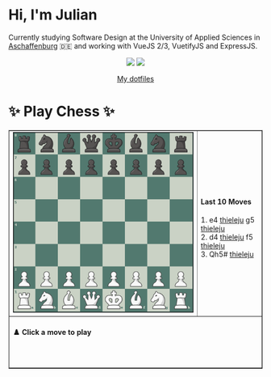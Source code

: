 # **Hi, I'm Julian**

Currently studying Software Design at the University of Applied Sciences in <a href="https://www.th-ab.de/en/" >Aschaffenburg</a> :de: and working with VueJS 2/3, VuetifyJS and ExpressJS.

<p align="center">
  <img src="https://github-readme-stats.vercel.app/api/top-langs/?username=thieleju&theme=blue-green&hide=jupyter%20notebook&layout=compact"  />
  <img width="420" src="https://github-readme-stats.vercel.app/api?username=thieleju&theme=blue-green&show_icons=true"/>
</p>

<p align="center">
    <a href="https://github.com/thieleju/dotfiles">My dotfiles</a>
</p>

<h1>✨ Play Chess ✨ </h1>

<table border="1" style="width:100%; border-collapse:collapse;">
<tr>
  <td><img src="https://raw.githubusercontent.com/thieleju/thieleju/main/games/game2/chessboard-1723980674.png" alt="Chessboard" width="600"/></td>
  <td>
    <h4>Last 10 Moves</h4>
    1. e4 <a href="https://github.com/thieleju">thieleju</a> g5 <a href="https://github.com/thieleju">thieleju</a><br>
2. d4 <a href="https://github.com/thieleju">thieleju</a> f5 <a href="https://github.com/thieleju">thieleju</a><br>
3. Qh5# <a href="https://github.com/thieleju">thieleju</a>  <br>

  </td>
</tr>
<tr>
  <td colspan="2">
    <h4>♟️ Click a move to play</h4>
    <a href="https://github.com/thieleju/thieleju/issues/new?title=&body=Click+%27Submit+new+Issue%27+to+play+the+move&labels=chess" target="_blank"></a>
     <br/><br/>
  </td>
</tr>
</table>

